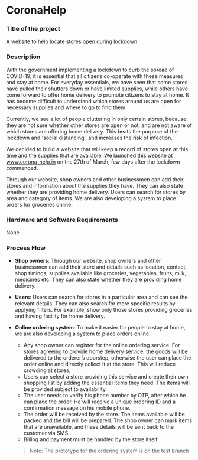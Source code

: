 # CoronaHelp

### Title of the project
A website to help locate stores open during lockdown

### Description
With the government implementing a lockdown to curb the spread of COVID-19, it is essential that all citizens co-operate with these measures and stay at home. For everyday essentials, we have seen that some stores have pulled their shutters down or have limited supplies, while others have come forward to offer home delivery to promote citizens to stay at home. It has become difficult to understand which stores around us are open for necessary supplies and where to go to find them.

Currently, we see a lot of people cluttering in only certain stores, because they are not sure whether other stores are open or not, and are not aware of which stores are offering home delivery. This beats the purpose of the lockdown and 'social distancing', and increases the risk of infection.

We decided to build a website that will keep a record of stores open at this time and the supplies that are available. We launched this website at www.corona-help.in on the 27th of March, few days after the lockdown commenced.

Through our website, shop owners and other businessmen can add their stores and information about the supplies they have. They can also state whether they are providing home delivery. Users can search for stores by area and category of items. We are also developing a system to place orders for groceries online.


### Hardware and Software Requirements
None

### Process Flow
* __Shop owners__: Through our website, shop owners and other businessmen can add their store and details such as location, contact, shop timings, supplies available like groceries, vegetables, fruits, milk, medicines etc. They can also state whether they are providing home delivery.

* __Users__: Users can search for stores in a particular area and can see the relevant details. They can also search for more specific results by applying filters. For example, show only those stores providing groceries and having facility for home delivery. 

* __Online ordering system__: 
To make it easier for people to stay at home, we are also developing a system to place orders online. 
  *	Any shop owner can register for the online ordering service. For stores agreeing to provide home delivery service, the goods will be delivered to the orderer’s doorstep, otherwise the user can place the order online and directly collect it at the store. This will reduce crowding at stores.
  *	Users can select a store providing this service and create their own shopping list by adding the essential items they need. The items will be provided subject to availability.
  *	The user needs to verify his phone number by OTP, after which he can place the order. He will receive a unique ordering ID and a confirmation message on his mobile phone. 
  *	The order will be received by the store. The items available will be packed and the bill will be prepared. The shop owner can mark items that are unavailable, and these details will be sent back to the customer via SMS. 
  *	Billing and payment must be handled by the store itself. 
  
  > Note: The prototype for the ordering system is on the test branch
